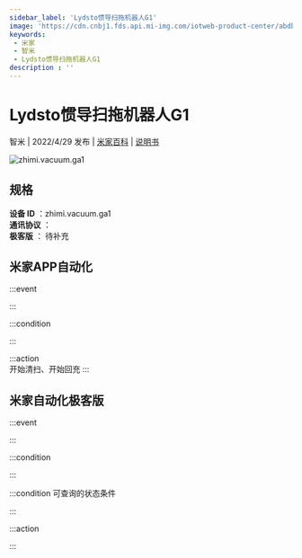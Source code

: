 ```yaml
---
sidebar_label: 'Lydsto惯导扫拖机器人G1'
image: 'https://cdn.cnbj1.fds.api.mi-img.com/iotweb-product-center/abdb350dcc3c5fa13e73af6e1418dc44_1645146681163.png?GalaxyAccessKeyId=AKVGLQWBOVIRQ3XLEW&Expires=9223372036854775807&Signature=kvwy1uWoDDXgNOJ2Zwky0ObNn78='
keywords: 
 - 米家
 - 智米
 - Lydsto惯导扫拖机器人G1
description : ''
---
```

# Lydsto惯导扫拖机器人G1

智米 | 2022/4/29 发布 | [米家百科](https://home.mi.com/webapp/content/baike/product/index.html?model=zhimi.vacuum.ga1) | [说明书](https://home.mi.com/views/introduction.html?model=zhimi.vacuum.ga1&region=cn)

![zhimi.vacuum.ga1](https://cdn.cnbj1.fds.api.mi-img.com/iotweb-product-center/abdb350dcc3c5fa13e73af6e1418dc44_1645146681163.png?GalaxyAccessKeyId=AKVGLQWBOVIRQ3XLEW&Expires=9223372036854775807&Signature=kvwy1uWoDDXgNOJ2Zwky0ObNn78=)

## 规格  
> 
**设备 ID** ：zhimi.vacuum.ga1  
**通讯协议** ：  
**极客版**  ： 待补充 


## 米家APP自动化  

:::event  

:::

:::condition  

:::

:::action   
开始清扫、开始回充
:::

## 米家自动化极客版  

:::event  

:::

:::condition  

:::

:::condition 可查询的状态条件  

:::

:::action  

:::

        
